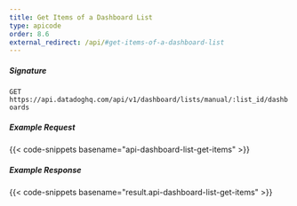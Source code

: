 ```yaml
---
title: Get Items of a Dashboard List
type: apicode
order: 8.6
external_redirect: /api/#get-items-of-a-dashboard-list
---
```


##### Signature

`GET https://api.datadoghq.com/api/v1/dashboard/lists/manual/:list_id/dashboards`

##### Example Request

{{< code-snippets basename="api-dashboard-list-get-items" >}}

##### Example Response

{{< code-snippets basename="result.api-dashboard-list-get-items" >}}
